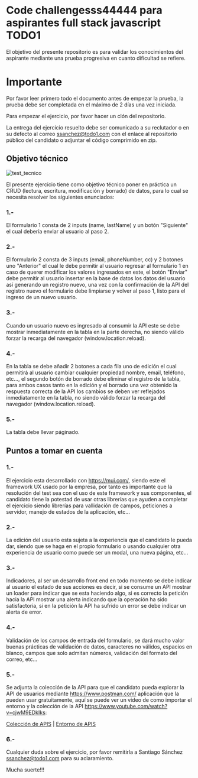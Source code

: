   # Code challengesss44444 para aspirantes full stack javascript TODO1

  El objetivo del presente repositorio es para validar los conocimientos del aspirante mediante una prueba progresiva en cuanto dificultad se refiere.

  # Importante
  Por favor leer primero todo el documento antes de empezar la prueba, la prueba debe ser completada en el máximo de 2 días una vez iniciada.

  Para empezar el ejercicio, por favor hacer un clón del repositorio.

  La entrega del ejercicio resuelto debe ser comunicado a su reclutador o en su defecto al correo ssanchez@todo1.com con el enlace al repositorio público del candidato o adjuntar el código comprimido en zip.
  ## Objetivo técnico
  ![test_tecnico](https://github.com/chadsfatherlali/rest-api-ui/blob/master/public/test.png)

  El presente ejercicio tiene como objetivo técnico poner en práctica un CRUD (lectura, escritura, modificación y borrado) de datos, para lo cual se necesita resolver los siguientes enunciados:
  ### 1.-
  El formulario 1 consta de 2 inputs (name, lastName) y un botón "Siguiente" el cual debería enviar al usuario al paso 2.
  ### 2.-
  El formulario 2 consta de 3 inputs (email, phoneNumber, cc) y 2 botones uno "Anterior" el cual le debe permitir al usuario regresar al formulario 1 en caso de querer modificar los valores ingresados en este, el botón "Enviar" debe permitir al usuario insertar en la base de datos los datos del usuario así generando un registro nuevo, una vez con la confirmación de la API del registro nuevo el formulario debe limpiarse y volver al paso 1, listo para el ingreso de un nuevo usuario.
  ### 3.-
  Cuando un usuario nuevo es ingresado al consumir la API este se debe mostrar inmediatamente en la tabla en la parte derecha, no siendo válido forzar la recarga del navegador (window.location.reload).
  ### 4.-
  En la tabla se debe añadir 2 botones a cada fila uno de edición el cual permitirá al usuario cambiar cualquier propiedad nombre, email, teléfono, etc..., el segundo botón de borrado debe eliminar el registro de la tabla, para ambos casos tanto en la edición y el borrado una vez obtenido la respuesta correcta de la API los cambios se deben ver reflejados inmediatamente en la tabla, no siendo válido forzar la recarga del navegador (window.location.reload).
  ### 5.-
  La tabla debe llevar páginado.
  ## Puntos a tomar en cuenta
  ### 1.-
  El ejercicio esta desarrollado con https://mui.com/, siendo este el framework UX usado por la empresa, por tanto es importante que la resolución del test sea con el uso de este framework y sus componentes, el candidato tiene la potestad de usar otras librerías que ayuden a completar el ejercicio siendo librerías para vallidación de campos, peticiones a servidor, manejo de estados de la aplicación, etc... 
  ### 2.-
  La edición del usuario esta sujeta a la experiencia que el candidato le pueda dar, siendo que se haga en el propio formulario o usando cualquier otra experiencia de usuario como puede ser un modal, una nueva página, etc...
  ### 3.-
  Indicadores, al ser un desarrollo front end en todo momento se debe indicar al usuario el estado de sus acciones es decir, si se consume un API mostrar un loader para indicar que se esta haciendo algo, si es correcto la petición hacia la API mostrar una alerta indicando que la operación ha sido satisfactoria, si en la petición la API ha sufrido un error se debe indicar un alerta de error.
  ### 4.-
  Validación de los campos de entrada del formulario, se dará mucho valor buenas prácticas de validación de datos, caracteres no válidos, espacios en blanco, campos que solo admitan números, validación del formato del correo, etc...
  ### 5.-
  Se adjunta la colección de la API para que el candidato pueda explorar la API de usuarios mediante https://www.postman.com/ aplicación que la pueden usar gratuitamente, aquí se puede ver un video de como importar el entorno y la colección de la API https://www.youtube.com/watch?v=cjwM9EDkIks:

  [Colección de APIS](https://raw.githubusercontent.com/chadsfatherlali/rest-api-ui/master/postman/api-rest.postman_collection.json) | [Entorno de APIS](https://raw.githubusercontent.com/chadsfatherlali/rest-api-ui/master/postman/api-rest.postman_environment.json)

  ### 6.-
  Cualquier duda sobre el ejercicio, por favor remitirla a Santiago Sánchez ssanchez@todo1.com para su aclaramiento.

  Mucha suerte!!!
